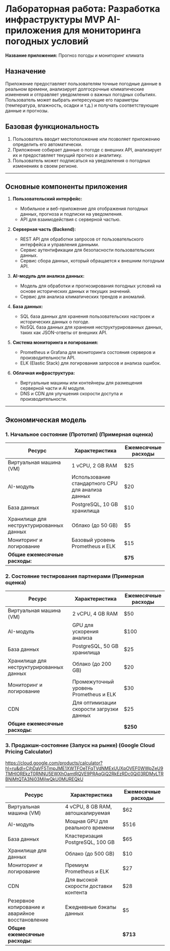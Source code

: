 # Лабораторная работа: Разработка инфраструктуры MVP AI-приложения для мониторинга погодных условий

**Название приложения:** Прогноз погоды и мониторинг климата

## Назначение
Приложение предоставляет пользователям точные погодные данные в реальном времени, анализирует долгосрочные климатические изменения и отправляет уведомления о важных погодных событиях. Пользователь может выбрать интересующие его параметры (температура, влажность, осадки и т.д.) и получать соответствующие данные и прогнозы.

## Базовая функциональность
1. Пользователь вводит местоположение или позволяет приложению определить его автоматически.
2. Приложение собирает данные о погоде с внешних API, анализирует их и предоставляет текущий прогноз и аналитику.
3. Пользователь может подписаться на уведомления о погодных изменениях в своем регионе.

---

## Основные компоненты приложения

1. **Пользовательский интерфейс:**
   - Мобильное и веб-приложение для отображения погодных данных, прогноза и подписки на уведомления.
   - API для взаимодействия с серверной частью.

2. **Серверная часть (Backend):**
   - REST API для обработки запросов от пользовательского интерфейса и управления данными.
   - Сервис аутентификации для безопасности пользовательских данных.
   - Сервис сбора данных, который обращается к внешним погодным API.

3. **AI-модуль для анализа данных:**
   - Модель для обработки и прогнозирования погодных условий на основе исторических данных и текущих значений.
   - Сервис для анализа климатических трендов и аномалий.

4. **База данных:**
   - SQL база данных для хранения пользовательских настроек и исторических данных о погоде.
   - NoSQL база данных для хранения неструктурированных данных, таких как JSON-ответы от внешних API.

5. **Система мониторинга и логирования:**
   - Prometheus и Grafana для мониторинга состояния серверов и производительности API.
   - ELK (Elastic Stack) для логирования запросов и анализа ошибок.

6. **Облачная инфраструктура:**
   - Виртуальные машины или контейнеры для размещения серверной части и AI модуля.
   - DNS и CDN для улучшения скорости доступа и производительности.

---

## Экономическая модель

### 1. Начальное состояние (Прототип) (Примерная оценка)

| Ресурс                         | Характеристика                           | Ежемесячные расходы |
|--------------------------------|------------------------------------------|---------------------|
| Виртуальная машина (VM)        | 1 vCPU, 2 GB RAM                         | $25                |
| AI-модуль                      | Использование стандартного CPU для анализа данных | $20         |
| База данных                    | PostgreSQL, 10 GB хранилища              | $10                |
| Хранилище для неструктурированных данных | Облако (до 50 GB)              | $5                 |
| Мониторинг и логирование       | Базовый уровень Prometheus и ELK         | $15                |
| **Общие ежемесячные расходы:** |                                          | **$75**            |

### 2. Состояние тестирования партнерами (Примерная оценка)

| Ресурс                         | Характеристика                           | Ежемесячные расходы |
|--------------------------------|------------------------------------------|---------------------|
| Виртуальная машина (VM)        | 2 vCPU, 4 GB RAM                         | $50                |
| AI-модуль                      | GPU для ускорения анализа                | $100               |
| База данных                    | PostgreSQL, 50 GB хранилища              | $25                |
| Хранилище для неструктурированных данных | Облако (до 200 GB)         | $20                |
| Мониторинг и логирование       | Промежуточный уровень Prometheus и ELK   | $30                |
| CDN                            | Для оптимизации скорости загрузки данных | $25                |
| **Общие ежемесячные расходы:** |                                          | **$250**           |

### 3. Продакшн-состояние (Запуск на рынке) (Google Cloud Pricing Calculator)
https://cloud.google.com/products/calculator?hl=ru&dl=CjhDaVF5TmpJME1XWTFOeTFqTVdNMExUUXpOVEF0WWpZeU9TMHlOREkzT0RNNU5EWXhOamtRQVE9PRAqGiQ2RkEzRDc0Qi03RDMyLTRBNjMtQTA3Ni03MjIwQkU0MUREQkU

| Ресурс                         | Характеристика                           | Ежемесячные расходы |
|--------------------------------|------------------------------------------|---------------------|
| Виртуальная машина (VM)        | 4 vCPU, 8 GB RAM, автошкалируемая        | $62                |
| AI-модуль                      | Мощная GPU для реального времени         | $516               |
| База данных                    | Кластеризация PostgreSQL, 100 GB         | $65                |
| Хранилище для данных           | Облако (до 500 GB)                       | $10                |
| Мониторинг и логирование       | Премиум Prometheus и ELK                 | $27                |
| CDN                            | Для высокой скорости доставки контента   | $28                |
| Резервное копирование и аварийное восстановление | Ежедневные бэкапы данных | $5          |
| **Общие ежемесячные расходы:** |                                          | **$713**           |
